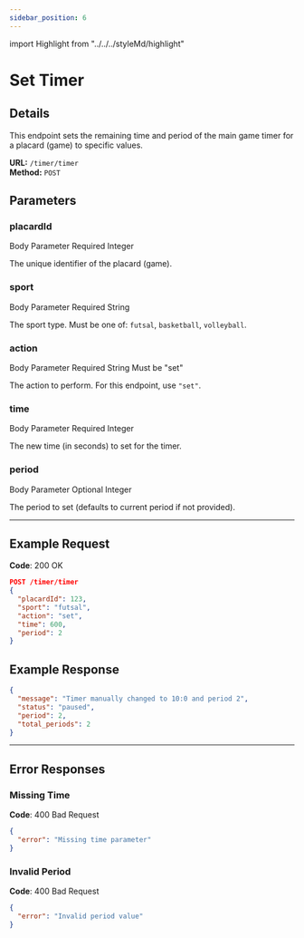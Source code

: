 ```yaml
---
sidebar_position: 6
---
```

import Highlight from "../../../styleMd/highlight"

# Set Timer

## Details

This endpoint sets the remaining time and period of the main game timer for a placard (game) to specific values.

**URL:** `/timer/timer`  
**Method:** `POST`  

## Parameters

### placardId
<Highlight level="info">Body Parameter</Highlight>
<Highlight level="danger">Required</Highlight>
<Highlight level="note">Integer</Highlight>

The unique identifier of the placard (game).

### sport
<Highlight level="info">Body Parameter</Highlight>
<Highlight level="danger">Required</Highlight>
<Highlight level="note">String</Highlight>

The sport type. Must be one of: `futsal`, `basketball`, `volleyball`.

### action
<Highlight level="info">Body Parameter</Highlight>
<Highlight level="danger">Required</Highlight>
<Highlight level="note">String</Highlight>
<Highlight level="caution" inline>Must be "set"</Highlight>

The action to perform. For this endpoint, use `"set"`.

### time
<Highlight level="info">Body Parameter</Highlight>
<Highlight level="danger">Required</Highlight>
<Highlight level="note">Integer</Highlight>

The new time (in seconds) to set for the timer.

### period
<Highlight level="info">Body Parameter</Highlight>
<Highlight level="success">Optional</Highlight>
<Highlight level="note">Integer</Highlight>

The period to set (defaults to current period if not provided).

---

## Example Request

**Code**: <Highlight level="success" inline>200 OK</Highlight>

```json
POST /timer/timer
{
  "placardId": 123,
  "sport": "futsal",
  "action": "set",
  "time": 600,
  "period": 2
}
```

## Example Response

```json
{
  "message": "Timer manually changed to 10:0 and period 2",
  "status": "paused",
  "period": 2,
  "total_periods": 2
}
```

---

## Error Responses

### Missing Time

**Code**: <Highlight level="danger" inline>400 Bad Request</Highlight>

```json
{
  "error": "Missing time parameter"
}
```

### Invalid Period

**Code**: <Highlight level="danger" inline>400 Bad Request</Highlight>

```json
{
  "error": "Invalid period value"
}
```